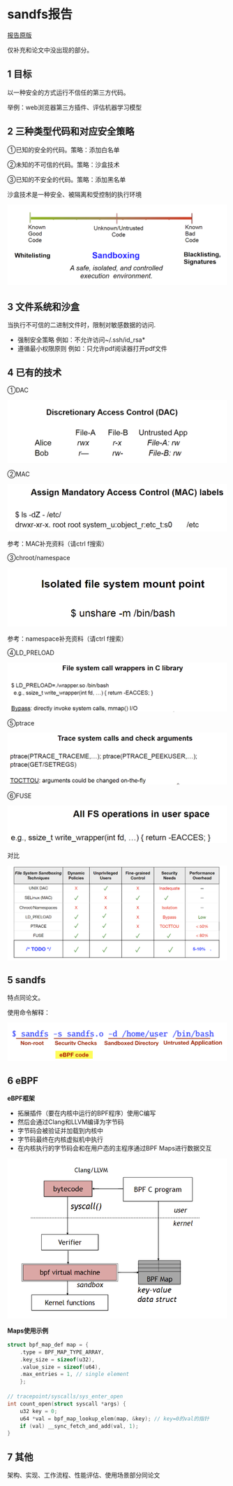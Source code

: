 # sandfs报告

[报告原版](../../../Reference/sandfs/OSSEUSandFS.pdf)

仅补充和论文中没出现的部分。

## **1 目标**

以一种安全的方式运行不信任的第三方代码。

举例：web浏览器第三方插件、评估机器学习模型

## **2 三种类型代码和对应安全策略**

①已知的安全的代码。策略：添加白名单

②未知的不可信的代码。策略：沙盒技术

③已知的不安全的代码。策略：添加黑名单

沙盒技术是一种安全、被隔离和受控制的执行环境

![图1-三种代码和安全策略](../../images/sandfs报告/图1-三种代码和安全策略.png)

## **3 文件系统和沙盒**

当执行不可信的二进制文件时，限制对敏感数据的访问.

- 强制安全策略
  例如：不允许访问~/.ssh/id_rsa*
- 遵循最小权限原则
  例如：只允许pdf阅读器打开pdf文件

## **4 已有的技术**

①DAC

![图2-DAC](../../images/sandfs报告/图2-DAC.png)

②MAC

![图3-MAC](../../images/sandfs报告/图3-MAC.png)

参考：MAC补充资料（请ctrl f搜索）

③chroot/namespace

![图4-namespace](../../images/sandfs报告/图4-namespace.png)

参考：namespace补充资料（请ctrl f搜索）

④LD_PRELOAD

![图5-LD_PRELOAD](../../images/sandfs报告/图5-LD_PRELOAD.png)

⑤ptrace

![图6-ptrace](../../images/sandfs报告/图6-ptrace.png)

⑥FUSE

![图7-fuse](../../images/sandfs报告/图7-fuse.png)

对比

![图8-对比](../../images/sandfs报告/图8-对比.png)

## 5 sandfs

特点同论文。

使用命令解释：

![图9-使用命令](../../images/sandfs报告/图9-使用命令.png)

## 6 eBPF

**eBPF框架**

- 拓展插件（要在内核中运行的BPF程序）使用C编写
- 然后会通过Clang和LLVM编译为字节码
- 字节码会被验证并加载到内核中
- 字节码最终在内核虚拟机中执行
- 在内核执行的字节码会和在用户态的主程序通过BPF Maps进行数据交互

![图10-eBPF架构](../../images/sandfs报告/图10-eBPF架构.png)

**Maps使用示例**

```c
struct bpf_map_def map = {
	.type = BPF_MAP_TYPE_ARRAY,
	.key_size = sizeof(u32),
	.value_size = sizeof(u64),
	.max_entries = 1, // single element
	};

// tracepoint/syscalls/sys_enter_open
int count_open(struct syscall *args) {
    u32 key = 0;
    u64 *val = bpf_map_lookup_elem(map, &key); // key=0的val的指针
    if (val) __sync_fetch_and_add(val, 1);
}
```

## 7 其他

架构、实现、工作流程、性能评估、使用场景部分同论文
